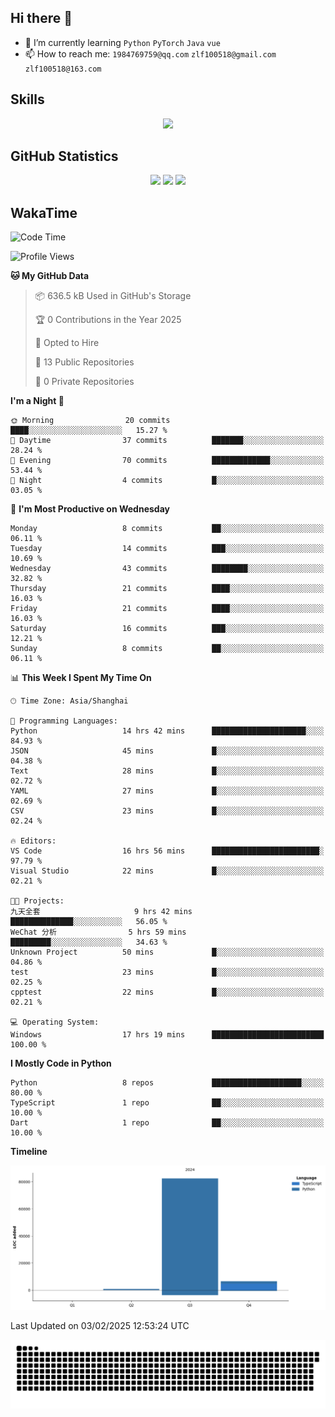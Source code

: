 ## Hi there 👋

- 🌱 I’m currently learning `Python` `PyTorch` `Java` `vue`
- 📫 How to reach me: `1984769759@qq.com` `zlf100518@gmail.com` `zlf100518@163.com`

## Skills
<div align="center"> <img src="https://skillicons.dev/icons?i=python,linux,git,github,html,css,js,ts" /> </div>

## GitHub Statistics

<div align="center">
  <img src="https://github-readme-stats.vercel.app/api?username=CloudSwordSage&show_icons=true&theme=tokyonight" />
  <img src="https://github-readme-stats.vercel.app/api/top-langs/?username=CloudSwordSage&show_icons=true&theme=tokyonight" />
  <img src="https://github-readme-activity-graph.vercel.app/graph?username=CloudSwordSage&theme=xcode" />
</div>

## WakaTime

<!--START_SECTION:waka-->
![Code Time](http://img.shields.io/badge/Code%20Time-354%20hrs%202%20mins-blue)

![Profile Views](http://img.shields.io/badge/Profile%20Views-0-blue)

**🐱 My GitHub Data** 

> 📦 636.5 kB Used in GitHub's Storage 
 > 
> 🏆 0 Contributions in the Year 2025
 > 
> 💼 Opted to Hire
 > 
> 📜 13 Public Repositories 
 > 
> 🔑 0 Private Repositories 
 > 
**I'm a Night 🦉** 

```text
🌞 Morning                20 commits          ████░░░░░░░░░░░░░░░░░░░░░   15.27 % 
🌆 Daytime                37 commits          ███████░░░░░░░░░░░░░░░░░░   28.24 % 
🌃 Evening                70 commits          █████████████░░░░░░░░░░░░   53.44 % 
🌙 Night                  4 commits           █░░░░░░░░░░░░░░░░░░░░░░░░   03.05 % 
```
📅 **I'm Most Productive on Wednesday** 

```text
Monday                   8 commits           ██░░░░░░░░░░░░░░░░░░░░░░░   06.11 % 
Tuesday                  14 commits          ███░░░░░░░░░░░░░░░░░░░░░░   10.69 % 
Wednesday                43 commits          ████████░░░░░░░░░░░░░░░░░   32.82 % 
Thursday                 21 commits          ████░░░░░░░░░░░░░░░░░░░░░   16.03 % 
Friday                   21 commits          ████░░░░░░░░░░░░░░░░░░░░░   16.03 % 
Saturday                 16 commits          ███░░░░░░░░░░░░░░░░░░░░░░   12.21 % 
Sunday                   8 commits           ██░░░░░░░░░░░░░░░░░░░░░░░   06.11 % 
```


📊 **This Week I Spent My Time On** 

```text
🕑︎ Time Zone: Asia/Shanghai

💬 Programming Languages: 
Python                   14 hrs 42 mins      █████████████████████░░░░   84.93 % 
JSON                     45 mins             █░░░░░░░░░░░░░░░░░░░░░░░░   04.38 % 
Text                     28 mins             █░░░░░░░░░░░░░░░░░░░░░░░░   02.72 % 
YAML                     27 mins             █░░░░░░░░░░░░░░░░░░░░░░░░   02.69 % 
CSV                      23 mins             █░░░░░░░░░░░░░░░░░░░░░░░░   02.24 % 

🔥 Editors: 
VS Code                  16 hrs 56 mins      ████████████████████████░   97.79 % 
Visual Studio            22 mins             █░░░░░░░░░░░░░░░░░░░░░░░░   02.21 % 

🐱‍💻 Projects: 
九天全套                     9 hrs 42 mins       ██████████████░░░░░░░░░░░   56.05 % 
WeChat 分析                5 hrs 59 mins       █████████░░░░░░░░░░░░░░░░   34.63 % 
Unknown Project          50 mins             █░░░░░░░░░░░░░░░░░░░░░░░░   04.86 % 
test                     23 mins             █░░░░░░░░░░░░░░░░░░░░░░░░   02.25 % 
cpptest                  22 mins             █░░░░░░░░░░░░░░░░░░░░░░░░   02.21 % 

💻 Operating System: 
Windows                  17 hrs 19 mins      █████████████████████████   100.00 % 
```

**I Mostly Code in Python** 

```text
Python                   8 repos             ████████████████████░░░░░   80.00 % 
TypeScript               1 repo              ██░░░░░░░░░░░░░░░░░░░░░░░   10.00 % 
Dart                     1 repo              ██░░░░░░░░░░░░░░░░░░░░░░░   10.00 % 
```



**Timeline**

![Lines of Code chart](https://raw.githubusercontent.com/CloudSwordSage/CloudSwordSage/main/assets/bar_graph.png)


 Last Updated on 03/02/2025 12:53:24 UTC
<!--END_SECTION:waka-->

<div align="center"><img src="./assets/github-snake-dark.svg" /></div>
